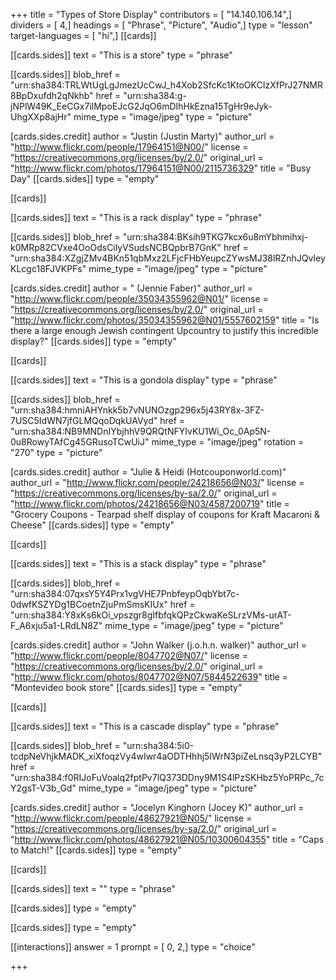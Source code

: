 +++
title = "Types of Store Display"
contributors = [ "14.140.106.14",]
dividers = [ 4,]
headings = [ "Phrase", "Picture", "Audio",]
type = "lesson"
target-languages = [ "hi",]
[[cards]]

[[cards.sides]]
text = "This is a store"
type = "phrase"

[[cards.sides]]
blob_href = "urn:sha384:TRLWtUgLgJmezUcCwJ_h4Xob2SfcKc1KtoOKCIzXfPrJ27NMR8BpDxufdh2qNkhb"
href = "urn:sha384:g-jNPlW49K_EeCGx7ilMpoEJcG2JqO6mDIhHkEzna15TgHr9eJyk-UhgXXp8ajHr"
mime_type = "image/jpeg"
type = "picture"

[cards.sides.credit]
author = "Justin (Justin Marty)"
author_url = "http://www.flickr.com/people/17964151@N00/"
license = "https://creativecommons.org/licenses/by/2.0/"
original_url = "http://www.flickr.com/photos/17964151@N00/2115736329"
title = "Busy Day"
[[cards.sides]]
type = "empty"

[[cards]]

[[cards.sides]]
text = "This is a rack display"
type = "phrase"

[[cards.sides]]
blob_href = "urn:sha384:BKsih9TKG7kcx6u8mYbhmihxj-k0MRp82CVxe4OoOdsCilyVSudsNCBQpbrB7GnK"
href = "urn:sha384:XZgjZMv4BKn51qbMxz2LFjcFHbYeupcZYwsMJ38lRZnhJQvIeyKLcgc18FJVKPFs"
mime_type = "image/jpeg"
type = "picture"

[cards.sides.credit]
author = " (Jennie Faber)"
author_url = "http://www.flickr.com/people/35034355962@N01/"
license = "https://creativecommons.org/licenses/by/2.0/"
original_url = "http://www.flickr.com/photos/35034355962@N01/5557602159"
title = "Is there a large enough Jewish contingent Upcountry to justify this incredible display?"
[[cards.sides]]
type = "empty"

[[cards]]

[[cards.sides]]
text = "This is a gondola display"
type = "phrase"

[[cards.sides]]
blob_href = "urn:sha384:hmniAHYnkk5b7vNUNOzgp296x5j43RY8x-3FZ-7USC5IdWN7jfGLMQqoDqkUAVyd"
href = "urn:sha384:NB9MNDnIYbjhhV9QRQtNFYIvKU1Wi_Oc_0Ap5N-0u8RowyTAfCg45GRusoTCwUiJ"
mime_type = "image/jpeg"
rotation = "270"
type = "picture"

[cards.sides.credit]
author = "Julie & Heidi (Hotcouponworld.com)"
author_url = "http://www.flickr.com/people/24218656@N03/"
license = "https://creativecommons.org/licenses/by-sa/2.0/"
original_url = "http://www.flickr.com/photos/24218656@N03/4587200719"
title = "Grocery Coupons - Tearpad shelf display of coupons for Kraft Macaroni & Cheese"
[[cards.sides]]
type = "empty"

[[cards]]

[[cards.sides]]
text = "This is a stack display"
type = "phrase"

[[cards.sides]]
blob_href = "urn:sha384:07qxsY5Y4Prx1vgVHE7PnbfeypOqbYbt7c-0dwfKSZYDg1BCoetnZjuPmSmsKIUx"
href = "urn:sha384:Y8xKs6kOi_vpszgr8gIfbfqkQPzCkwaKeSLrzVMs-urAT-F_A6xju5a1-LRdLN8Z"
mime_type = "image/jpeg"
type = "picture"

[cards.sides.credit]
author = "John Walker (j.o.h.n. walker)"
author_url = "http://www.flickr.com/people/8047702@N07/"
license = "https://creativecommons.org/licenses/by/2.0/"
original_url = "http://www.flickr.com/photos/8047702@N07/5844522639"
title = "Montevideo book store"
[[cards.sides]]
type = "empty"

[[cards]]

[[cards.sides]]
text = "This is a cascade display"
type = "phrase"

[[cards.sides]]
blob_href = "urn:sha384:5i0-tcdpNeVhjkMADK_xiXfoqzVy4wIwr4aODTHhhj5IWrN3piZeLnsq3yP2LCYB"
href = "urn:sha384:f0RIJoFuVoalq2fptPv7lQ373DDny9M1S4lPzSKHbz5YoPRPc_7cY2gsT-V3b_Gd"
mime_type = "image/jpeg"
type = "picture"

[cards.sides.credit]
author = "Jocelyn Kinghorn (Jocey K)"
author_url = "http://www.flickr.com/people/48627921@N05/"
license = "https://creativecommons.org/licenses/by-sa/2.0/"
original_url = "http://www.flickr.com/photos/48627921@N05/10300604355"
title = "Caps to Match!"
[[cards.sides]]
type = "empty"

[[cards]]

[[cards.sides]]
text = ""
type = "phrase"

[[cards.sides]]
type = "empty"

[[cards.sides]]
type = "empty"

[[interactions]]
answer = 1
prompt = [ 0, 2,]
type = "choice"

+++
